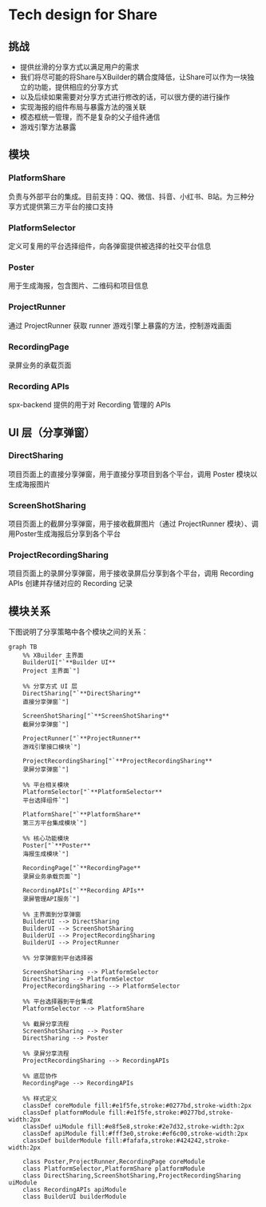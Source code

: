# Tech design for Share
## 挑战
* 提供丝滑的分享方式以满足用户的需求
* 我们将尽可能的将Share与XBuilder的耦合度降低，让Share可以作为一块独立的功能，提供相应的分享方式
* 以及后续如果需要对分享方式进行修改的话，可以很方便的进行操作
* 实现海报的组件布局与暴露方法的强关联
* 模态框统一管理，而不是复杂的父子组件通信
* 游戏引擎方法暴露


## 模块
### PlatformShare
负责与外部平台的集成。目前支持：QQ、微信、抖音、小红书、B站。为三种分享方式提供第三方平台的接口支持
### PlatformSelector
定义可复用的平台选择组件，向各弹窗提供被选择的社交平台信息
### Poster
用于生成海报，包含图片、二维码和项目信息
### ProjectRunner
通过 ProjectRunner 获取 runner 游戏引擎上暴露的方法，控制游戏画面
### RecordingPage
录屏业务的承载页面
### Recording APIs
spx-backend 提供的用于对 Recording 管理的 APIs


## UI 层（分享弹窗）
### DirectSharing
项目页面上的直接分享弹窗，用于直接分享项目到各个平台，调用 Poster 模块以生成海报图片
### ScreenShotSharing
项目页面上的截屏分享弹窗，用于接收截屏图片（通过 ProjectRunner 模块）、调用Poster生成海报后分享到各个平台
### ProjectRecordingSharing
项目页面上的录屏分享弹窗，用于接收录屏后分享到各个平台，调用 Recording APIs 创建并存储对应的 Recording 记录

## 模块关系
下图说明了分享策略中各个模块之间的关系：

```mermaid
graph TB
    %% XBuilder 主界面
    BuilderUI["`**Builder UI**
    Project 主界面`"]
    
    %% 分享方式 UI 层
    DirectSharing["`**DirectSharing**
    直接分享弹窗`"]
    
    ScreenShotSharing["`**ScreenShotSharing**
    截屏分享弹窗`"]

    ProjectRunner["`**ProjectRunner**
    游戏引擎接口模块`"]
    
    ProjectRecordingSharing["`**ProjectRecordingSharing**
    录屏分享弹窗`"]
    
    %% 平台相关模块
    PlatformSelector["`**PlatformSelector**
    平台选择组件`"]
    
    PlatformShare["`**PlatformShare**
    第三方平台集成模块`"]
    
    %% 核心功能模块
    Poster["`**Poster**
    海报生成模块`"]
    
    RecordingPage["`**RecordingPage**
    录屏业务承载页面`"]
    
    RecordingAPIs["`**Recording APIs**
    录屏管理API服务`"]
    
    %% 主界面到分享弹窗
    BuilderUI --> DirectSharing
    BuilderUI --> ScreenShotSharing  
    BuilderUI --> ProjectRecordingSharing
    BuilderUI --> ProjectRunner
    
    %% 分享弹窗到平台选择器
    
    ScreenShotSharing --> PlatformSelector
    DirectSharing --> PlatformSelector
    ProjectRecordingSharing --> PlatformSelector
    
    %% 平台选择器到平台集成
    PlatformSelector --> PlatformShare    
    
    %% 截屏分享流程  
    ScreenShotSharing --> Poster
    DirectSharing --> Poster
    
    %% 录屏分享流程
    ProjectRecordingSharing --> RecordingAPIs
    
    %% 底层协作
    RecordingPage --> RecordingAPIs
    
    %% 样式定义
    classDef coreModule fill:#e1f5fe,stroke:#0277bd,stroke-width:2px
    classDef platformModule fill:#e1f5fe,stroke:#0277bd,stroke-width:2px
    classDef uiModule fill:#e8f5e8,stroke:#2e7d32,stroke-width:2px
    classDef apiModule fill:#fff3e0,stroke:#ef6c00,stroke-width:2px
    classDef builderModule fill:#fafafa,stroke:#424242,stroke-width:2px
    
    class Poster,ProjectRunner,RecordingPage coreModule
    class PlatformSelector,PlatformShare platformModule
    class DirectSharing,ScreenShotSharing,ProjectRecordingSharing uiModule
    class RecordingAPIs apiModule
    class BuilderUI builderModule
```
